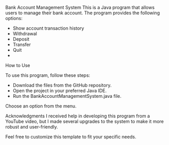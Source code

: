 Bank Account Management System
This is a Java program that allows users to manage their bank account.
The program provides the following options:

- Show account transaction history
- Withdrawal
- Deposit
- Transfer
- Quit
- 
How to Use

To use this program, follow these steps:

- Download the files from the GitHub repository.
- Open the project in your preferred Java IDE.
- Run the BankAccountManagementSystem.java file.

Choose an option from the menu.

Acknowledgments
I received help in developing this program from a YouTube video, but I made several upgrades to the system to make it more robust and user-friendly.

Feel free to customize this template to fit your specific needs.
